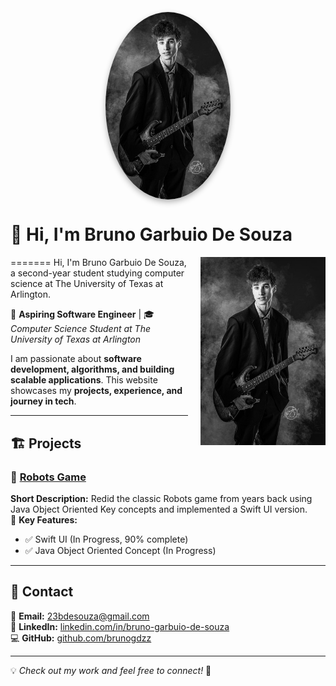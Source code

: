 <link rel="stylesheet" type="text/css" href="style.css">

<img src="IMG_0615.jpg" alt="Bruno Garbuio De Souza" width="200" 
     style="border-radius: 50%; display: block; margin: 0 auto; box-shadow: 0px 4px 10px rgba(0,0,0,0.3);">

# 👋 Hi, I'm Bruno Garbuio De Souza  
=======
<img src="IMG_0615.jpg" alt="My Photo" width="200" style="border-radius: 0; float: right; margin-left: 20px;">
Hi, I'm Bruno Garbuio De Souza, a second-year student studying computer science at The University of Texas at Arlington. 

🚀 **Aspiring Software Engineer** | 🎓 *Computer Science Student at The University of Texas at Arlington*  

I am passionate about **software development, algorithms, and building scalable applications**. This website showcases my **projects, experience, and journey in tech**.  

---

## 🏗 Projects  

### 📌 [Robots Game]([https://github.com/yourusername/project1](https://github.com/BrunoGDZZ/brunogdzz/tree/main/PersonalProjects2025/RobotsGame))  
**Short Description:** Redid the classic Robots game from years back using Java Object Oriented Key concepts and implemented a Swift UI version.  
🔹 **Key Features:**  
- ✅ Swift UI (In Progress, 90% complete) 
- ✅ Java Object Oriented Concept (In Progress)    


---

## 📩 Contact  

📧 **Email:** [23bdesouza@gmail.com](mailto:23bdesouza@gmail.com)  
🔗 **LinkedIn:** [linkedin.com/in/bruno-garbuio-de-souza](https://www.linkedin.com/in/bruno-garbuio-de-souza/)  
💻 **GitHub:** [github.com/brunogdzz](https://github.com/brunogdzz)  

---

💡 *Check out my work and feel free to connect!* 🚀  
